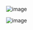 ![image](https://github.com/Ahmedtayel22/Digital-IC-Design/assets/105231666/6d153796-6f83-49e0-baf0-75c3b3348638)

![image](https://github.com/Ahmedtayel22/Digital-IC-Design/assets/105231666/575c5947-48b3-44b4-927e-0ef9acb959f9)

